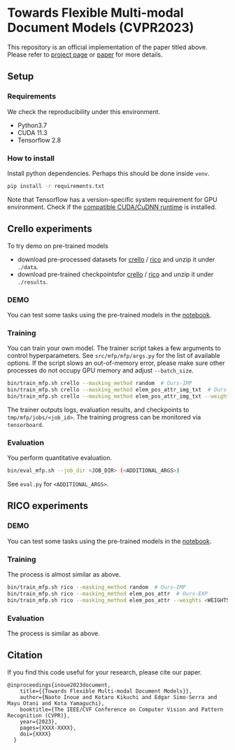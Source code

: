 # Towards Flexible Multi-modal Document Models (CVPR2023)
This repository is an official implementation of the paper titled above. Please refer to [project page](https://cyberagentailab.github.io/flex-dm/) or [paper](https://arxiv.org/abs/2303.08137) for more details.

## Setup

### Requirements
We check the reproducibility under this environment.
- Python3.7
- CUDA 11.3
- Tensorflow 2.8

### How to install
Install python dependencies. Perhaps this should be done inside `venv`.

```bash
pip install -r requirements.txt
```

Note that Tensorflow has a version-specific system requirement for GPU environment.
Check if the
[compatible CUDA/CuDNN runtime](https://www.tensorflow.org/install/source#gpu) is installed.


## Crello experiments
To try demo on pre-trained models
- download pre-processed datasets for [crello](https://storage.googleapis.com/ailab-public/flexdm/preprocessed_data/crello.zip) / [rico](https://storage.googleapis.com/ailab-public/flexdm/preprocessed_data/rico.zip) and unzip it under `./data`.
- download pre-trained checkpointsfor [crello](https://storage.googleapis.com/ailab-public/flexdm/pretrained_weights/crello.zip) / [rico](https://storage.googleapis.com/ailab-public/flexdm/pretrained_weights/rico.zip) and unzip it under `./results`.

### DEMO
You can test some tasks using the pre-trained models in the [notebook](./notebooks/demo_crello.ipynb).

### Training
You can train your own model.
The trainer script takes a few arguments to control hyperparameters.
See `src/mfp/mfp/args.py` for the list of available options.
If the script slows an out-of-memory error, please make sure other processes do not occupy GPU memory and adjust `--batch_size`.

```bash
bin/train_mfp.sh crello --masking_method random  # Ours-IMP
bin/train_mfp.sh crello --masking_method elem_pos_attr_img_txt  # Ours-EXP
bin/train_mfp.sh crello --masking_method elem_pos_attr_img_txt --weights <WEIGHTS>   # Ours-EXP-FT
```

The trainer outputs logs, evaluation results, and checkpoints to `tmp/mfp/jobs/<job_id>`.
The training progress can be monitored via `tensorboard`.

### Evaluation
You perform quantitative evaluation.
```bash
bin/eval_mfp.sh --job_dir <JOB_DIR> (<ADDITIONAL_ARGS>)
```
See `eval.py` for `<ADDITIONAL_ARGS>`.

## RICO experiments

### DEMO
You can test some tasks using the pre-trained models in the [notebook](./notebooks/demo_rico.ipynb).

### Training
The process is almost similar as above.
```bash
bin/train_mfp.sh rico --masking_method random  # Ours-IMP
bin/train_mfp.sh rico --masking_method elem_pos_attr  # Ours-EXP
bin/train_mfp.sh rico --masking_method elem_pos_attr --weights <WEIGHTS>  # Ours-EXP-FT
```

### Evaluation
The process is similar as above.

## Citation

If you find this code useful for your research, please cite our paper.

```
@inproceedings{inoue2023document,
    title={{Towards Flexible Multi-modal Document Models}},
    author={Naoto Inoue and Kotaro Kikuchi and Edgar Simo-Serra and Mayu Otani and Kota Yamaguchi},
    booktitle={The IEEE/CVF Conference on Computer Vision and Pattern Recognition (CVPR)},
    year={2023},
    pages={XXXX-XXXX},
    doi={XXXX}
  }
```